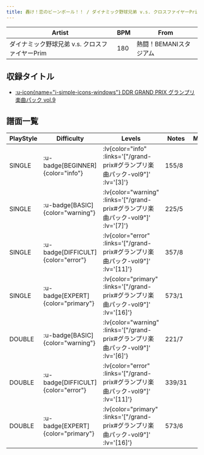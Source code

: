 ```yaml
---
title: 轟け！恋のビーンボール！！ / ダイナミック野球兄弟 v.s. クロスファイヤーPrim
---
```


|Artist|BPM|From|
|------|---|----|
|ダイナミック野球兄弟 v.s. クロスファイヤーPrim|180|熱闘！BEMANIスタジアム|

## 収録タイトル

- [ :u-icon{name="i-simple-icons-windows"} DDR GRAND PRIX グランプリ楽曲パック vol.9](/grand-prix#グランプリ楽曲パック-vol9)

## 譜面一覧

|PlayStyle|Difficulty|Levels|Notes|Movie|
|---------|----------|------|-----|-----|
|SINGLE| :u-badge[BEGINNER]{color="info"} | :lv{color="info" :links='["/grand-prix#グランプリ楽曲パック-vol9"]' :lv='[3]'} |155/8||
|SINGLE| :u-badge[BASIC]{color="warning"} | :lv{color="warning" :links='["/grand-prix#グランプリ楽曲パック-vol9"]' :lv='[7]'} |225/5||
|SINGLE| :u-badge[DIFFICULT]{color="error"} | :lv{color="error" :links='["/grand-prix#グランプリ楽曲パック-vol9"]' :lv='[11]'} |357/8||
|SINGLE| :u-badge[EXPERT]{color="primary"} | :lv{color="primary" :links='["/grand-prix#グランプリ楽曲パック-vol9"]' :lv='[16]'} |573/1||
|DOUBLE| :u-badge[BASIC]{color="warning"} | :lv{color="warning" :links='["/grand-prix#グランプリ楽曲パック-vol9"]' :lv='[6]'} |221/7||
|DOUBLE| :u-badge[DIFFICULT]{color="error"} | :lv{color="error" :links='["/grand-prix#グランプリ楽曲パック-vol9"]' :lv='[11]'} |339/31||
|DOUBLE| :u-badge[EXPERT]{color="primary"} | :lv{color="primary" :links='["/grand-prix#グランプリ楽曲パック-vol9"]' :lv='[16]'} |573/6||
